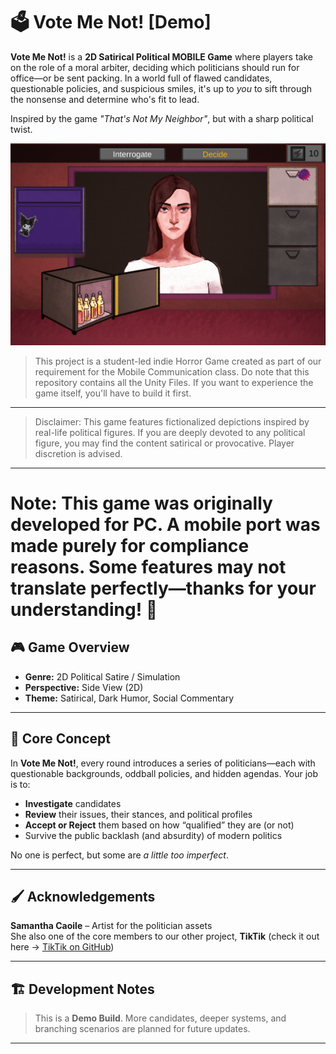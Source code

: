 # 🗳️ Vote Me Not! [Demo]

**Vote Me Not!** is a **2D Satirical Political MOBILE Game** where players take on the role of a moral arbiter, deciding which politicians should run for office—or be sent packing. In a world full of flawed candidates, questionable policies, and suspicious smiles, it's up to *you* to sift through the nonsense and determine who's fit to lead.

Inspired by the game *"That's Not My Neighbor"*, but with a sharp political twist.

![TikTik Cover](VoteMeNot_1.png)

> This project is a student-led indie Horror Game created as part of our requirement for the Mobile Communication class. Do note that this repository contains all the Unity Files. If you want to experience the game itself, you'll have to build it first.
---
> Disclaimer: This game features fictionalized depictions inspired by real-life political figures. If you are deeply devoted to any political figure, you may find the content satirical or provocative. Player discretion is advised.
---
# Note: This game was originally developed for PC. A mobile port was made purely for compliance reasons. Some features may not translate perfectly—thanks for your understanding! 🙏

## 🎮 Game Overview

- **Genre:** 2D Political Satire / Simulation
- **Perspective:** Side View (2D)
- **Theme:** Satirical, Dark Humor, Social Commentary

---

## 🧠 Core Concept

In **Vote Me Not!**, every round introduces a series of politicians—each with questionable backgrounds, oddball policies, and hidden agendas. Your job is to:

- **Investigate** candidates
- **Review** their issues, their stances, and political profiles
- **Accept or Reject** them based on how “qualified” they are (or not)
- Survive the public backlash (and absurdity) of modern politics

No one is perfect, but some are *a little too imperfect*.

---

## 🖌️ Acknowledgements

**Samantha Caoile** – Artist for the politician assets  
She also one of the core members to our other project, **TikTik** (check it out here → [TikTik on GitHub](https://github.com/sjsjcezar/TikTik-GameDev2))

---

## 🏗️ Development Notes

> This is a **Demo Build**. More candidates, deeper systems, and branching scenarios are planned for future updates.

---

